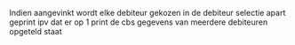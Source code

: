 Indien aangevinkt wordt elke debiteur gekozen in de debiteur selectie apart geprint ipv dat er op 1 print de cbs gegevens van meerdere debiteuren opgeteld staat